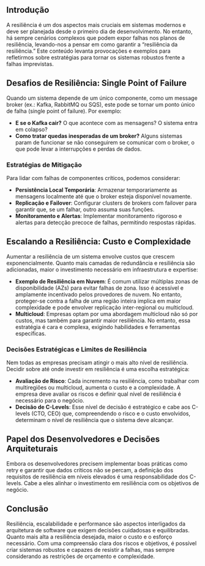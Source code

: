 ## Introdução
A resiliência é um dos aspectos mais cruciais em sistemas modernos e deve ser planejada desde o primeiro dia de desenvolvimento. No entanto, há sempre cenários complexos que podem expor falhas nos planos de resiliência, levando-nos a pensar em como garantir a “resiliência da resiliência.” Este conteúdo levanta provocações e exemplos para refletirmos sobre estratégias para tornar os sistemas robustos frente a falhas imprevistas.

## Desafios de Resiliência: Single Point of Failure
Quando um sistema depende de um único componente, como um message broker (ex.: Kafka, RabbitMQ ou SQS), este pode se tornar um ponto único de falha (single point of failure). Por exemplo:
- **E se o Kafka cair?** O que acontece com as mensagens? O sistema entra em colapso?
- **Como tratar quedas inesperadas de um broker?** Alguns sistemas param de funcionar se não conseguirem se comunicar com o broker, o que pode levar a interrupções e perdas de dados.

### Estratégias de Mitigação
Para lidar com falhas de componentes críticos, podemos considerar:
- **Persistência Local Temporária**: Armazenar temporariamente as mensagens localmente até que o broker esteja disponível novamente.
- **Replicação e Failover**: Configurar clusters de brokers com failover para garantir que, se um falhar, outro assuma suas funções.
- **Monitoramento e Alertas**: Implementar monitoramento rigoroso e alertas para detecção precoce de falhas, permitindo respostas rápidas.

## Escalando a Resiliência: Custo e Complexidade
Aumentar a resiliência de um sistema envolve custos que crescem exponencialmente. Quanto mais camadas de redundância e resiliência são adicionadas, maior o investimento necessário em infraestrutura e expertise:
- **Exemplo de Resiliência em Nuvem**: É comum utilizar múltiplas zonas de disponibilidade (AZs) para evitar falhas de zona. Isso é acessível e amplamente incentivado pelos provedores de nuvem. No entanto, proteger-se contra a falha de uma região inteira implica em maior complexidade e pode envolver replicação inter-regional ou multicloud.
- **Multicloud**: Empresas optam por uma abordagem multicloud não só por custos, mas também para garantir maior resiliência. No entanto, essa estratégia é cara e complexa, exigindo habilidades e ferramentas específicas.

### Decisões Estratégicas e Limites de Resiliência
Nem todas as empresas precisam atingir o mais alto nível de resiliência. Decidir sobre até onde investir em resiliência é uma escolha estratégica:
- **Avaliação de Risco**: Cada incremento na resiliência, como trabalhar com multiregiões ou multicloud, aumenta o custo e a complexidade. A empresa deve avaliar os riscos e definir qual nível de resiliência é necessário para o negócio.
- **Decisão de C-Levels**: Esse nível de decisão é estratégico e cabe aos C-levels (CTO, CEO) que, compreendendo o risco e o custo envolvidos, determinam o nível de resiliência que o sistema deve alcançar.

## Papel dos Desenvolvedores e Decisões Arquiteturais
Embora os desenvolvedores precisem implementar boas práticas como retry e garantir que dados críticos não se percam, a definição dos requisitos de resiliência em níveis elevados é uma responsabilidade dos C-levels. Cabe a eles alinhar o investimento em resiliência com os objetivos de negócio.

## Conclusão
Resiliência, escalabilidade e performance são aspectos interligados da arquitetura de software que exigem decisões cuidadosas e equilibradas. Quanto mais alta a resiliência desejada, maior o custo e o esforço necessário. Com uma compreensão clara dos riscos e objetivos, é possível criar sistemas robustos e capazes de resistir a falhas, mas sempre considerando as restrições de orçamento e complexidade.